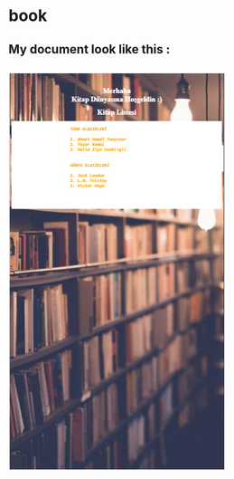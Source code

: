 # book

My document look like this : 
---------------------------------------------------------------------
![it looks like this](https://github.com/edanurtosun/book/blob/master/screen.png)
---------------------------------------------------------------------
